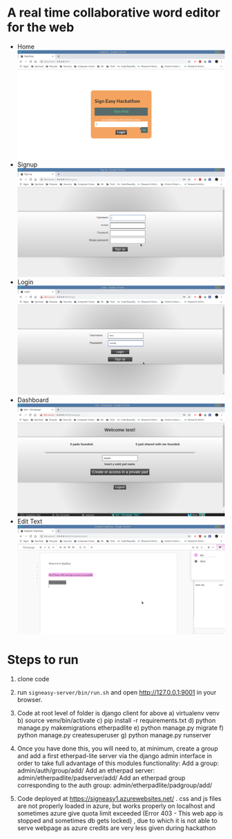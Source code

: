 # A real time collaborative word editor for the web
- Home
![Home](docimages/0.png)
- Signup
![Signup](docimages/1.png)
- Login
![Login](docimages/2.png)
- Dashboard
![Dashboard](docimages/3.png)
- Edit Text
![Edit Text](docimages/4.png) 

# Steps to run
1) clone code
2) run `signeasy-server/bin/run.sh` and open <http://127.0.0.1:9001> in your browser.
3) Code at root level of folder is django client for above 
   a) virtualenv venv
   b) source venv/bin/activate
   c) pip install -r requirements.txt
   d) python manage.py makemigrations etherpadlite
   e) python manage.py migrate
   f) python manage.py createsuperuser
   g) python manage.py runserver

4) Once you have done this, you will need to, at minimum, create a group and add a first etherpad-lite server via the django admin interface in order to take full advantage of this modules functionality:
    Add a group: admin/auth/group/add/
    Add an etherpad server: admin/etherpadlite/padserver/add/
    Add an etherpad group corresponding to the auth group: admin/etherpadlite/padgroup/add/

5) Code deployed at https://signeasy1.azurewebsites.net/ . css and js files are not properly loaded in azure, but works properly on localhost and sometimes azure give quota limit exceeded (Error 403 - This web app is stopped and sometimes db gets locked)  , due to which it is not able to serve webpage as azure credits are very less given during hackathon

